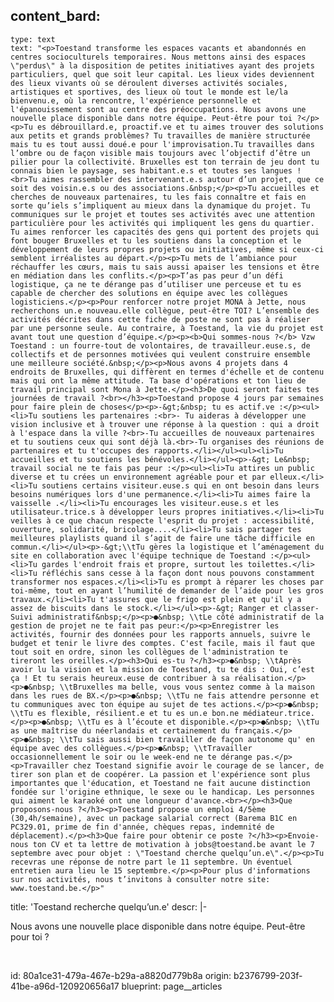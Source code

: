 content_bard:
  -
    type: text
    text: "<p>Toestand transforme les espaces vacants et abandonnés en centres socioculturels temporaires. Nous mettons ainsi des espaces \"perdus\" à la disposition de petites initiatives ayant des projets particuliers, quel que soit leur capital. Les lieux vides deviennent des lieux vivants où se déroulent diverses activités sociales, artistiques et sportives, des lieux où tout le monde est le/la bienvenu.e, où la rencontre, l'expérience personnelle et l'épanouissement sont au centre des préoccupations. Nous avons une nouvelle place disponible dans notre équipe. Peut-être pour toi ?</p><p>Tu es débrouillard.e, proactif.ve et tu aimes trouver des solutions aux petits et grands problèmes? Tu travailles de manière structurée mais tu es tout aussi doué.e pour l'improvisation.Tu travailles dans l’ombre ou de façon visible mais toujours avec l’objectif d’être un pilier pour la collectivité. Bruxelles est ton terrain de jeu dont tu connais bien le paysage, ses habitant.e.s et toutes ses langues ! <br>Tu aimes rassembler des intervenant.e.s autour d’un projet, que ce soit des voisin.e.s ou des associations.&nbsp;</p><p>Tu accueilles et cherches de nouveaux partenaires, tu les fais connaître et fais en sorte qu’iels s’impliquent au mieux dans la dynamique du projet. Tu communiques sur le projet et toutes ses activités avec une attention particulière pour les activités qui impliquent les gens du quartier. Tu aimes renforcer les capacités des gens qui portent des projets qui font bouger Bruxelles et tu les soutiens dans la conception et le développement de leurs propres projets ou initiatives, même si ceux-ci semblent irréalistes au départ.</p><p>Tu mets de l’ambiance pour réchauffer les cœurs, mais tu sais aussi apaiser les tensions et être en médiation dans les conflits.</p><p>T’as pas peur d’un défi logistique, ça ne te dérange pas d’utiliser une perceuse et tu es capable de chercher des solutions en équipe avec les collègues logisticiens.</p><p>Pour renforcer notre projet MONA à Jette, nous recherchons un.e nouveau.elle collègue, peut-être TOI? L’ensemble des activités décrites dans cette fiche de poste ne sont pas à réaliser par une personne seule. Au contraire, à Toestand, la vie du projet est avant tout une question d’équipe.</p><p><b>Qui sommes-nous ?</b> Vzw Toestand : un fourre-tout de volontaires, de travailleur.euse.s, de collectifs et de personnes motivées qui veulent construire ensemble une meilleure société.&nbsp;</p><p>Nous avons 4 projets dans 4 endroits de Bruxelles, qui diffèrent en termes d'échelle et de contenu mais qui ont la même attitude. Ta base d'opérations et ton lieu de travail principal sont Mona à Jette.</p><h3>De quoi seront faites tes journées de travail ?<br></h3><p>Toestand propose 4 jours par semaines pour faire plein de choses</p><p>-&gt;&nbsp; tu es actif.ve :</p><ul><li>Tu soutiens les partenaires :<br>- Tu aideras à développer une vision inclusive et à trouver une réponse à la question : qui a droit à l'espace dans la ville ?<br>-Tu accueilles de nouveaux partenaires et tu soutiens ceux qui sont déjà là.<br>-Tu organises des réunions de partenaires et tu t'occupes des rapports.</li></ul><ul><li>Tu accueilles et tu soutiens les bénévoles.</li></ul><p>-&gt; Le&nbsp; travail social ne te fais pas peur :</p><ul><li>Tu attires un public diverse et tu crées un environnement agréable pour et par elleux.</li><li>Tu soutiens certains visiteur.euse.s qui en ont besoin dans leurs besoins numériques lors d'une permanence.</li><li>Tu aimes faire la vaisselle .</li><li>Tu encourages les visiteur.euse.s et les utilisateur.trice.s à développer leurs propres initiatives.</li><li>Tu veilles à ce que chacun respecte l'esprit du projet : accessibilité, ouverture, solidarité, bricolage....</li><li>Tu sais partager tes meilleures playlists quand il s’agit de faire une tâche difficile en commun.</li></ul><p>-&gt;\\tTu gères la logistique et l’aménagement du site en collaboration avec l'équipe technique de Toestand :</p><ul><li>Tu gardes l'endroit frais et propre, surtout les toilettes.</li><li>Tu réfléchis sans cesse à la façon dont nous pouvons constamment transformer nos espaces.</li><li>Tu es prompt à réparer les choses par toi-même, tout en ayant l’humilité de demander de l’aide pour les gros travaux.</li><li>Tu t'assures que le frigo est plein et qu'il y a assez de biscuits dans le stock.</li></ul><p>-&gt; Ranger et classer- Suivi administratif&nbsp;</p><p>●&nbsp; \\tLe côté administratif de la gestion de projet ne te fait pas peur:</p><p>Enregistrer les activités, fournir des données pour les rapports annuels, suivre le budget et tenir le livre des comptes. C'est facile, mais il faut que tout soit en ordre, sinon les collègues de l'administration te tireront les oreilles.</p><h3>Qui es-tu ?</h3><p>●&nbsp; \\tAprès avoir lu la vision et la mission de Toestand, tu te dis : Oui, c’est ça ! Et tu serais heureux.euse de contribuer à sa réalisation.</p><p>●&nbsp; \\tBruxelles ma belle, vous vous sentez comme à la maison dans les rues de BX.</p><p>●&nbsp; \\tTu ne fais attendre personne et tu communiques avec ton équipe au sujet de tes actions.</p><p>●&nbsp; \\tTu es flexible, résilient.e et tu es un.e bon.ne médiateur.trice.</p><p>●&nbsp; \\tTu es à l’écoute et disponible.</p><p>●&nbsp; \\tTu as une maîtrise du néerlandais et certainement du français.</p><p>●&nbsp; \\tTu sais aussi bien travailler de façon autonome qu' en équipe avec des collègues.</p><p>●&nbsp; \\tTravailler occasionnellement le soir ou le week-end ne te dérange pas.</p><p>Travailler chez Toestand signifie avoir le courage de se lancer, de tirer son plan et de coopérer. La passion et l'expérience sont plus importantes que l'éducation, et Toestand ne fait aucune distinction fondée sur l'origine ethnique, le sexe ou le handicap. Les personnes qui aiment le karaoké ont une longueur d'avance.<br></p><h3>Que proposons-nous ?</h3><p>Toestand propose un emploi 4/5ème (30,4h/semaine), avec un package salarial correct (Barema B1C en PC329.01, prime de fin d'année, chèques repas, indemnité de déplacement).</p><h3>Que faire pour obtenir ce poste ?</h3><p>Envoie-nous ton CV et ta lettre de motivation à jobs@toestand.be avant le 7 septembre avec pour objet : \"Toestand cherche quelqu’un.e\".</p><p>Tu recevras une réponse de notre part le 11 septembre. Un éventuel entretien aura lieu le 15 septembre.</p><p>Pour plus d'informations sur nos activités, nous t’invitons à consulter notre site: www.toestand.be.</p>"
title: 'Toestand recherche quelqu’un.e'
descr: |-
  <p>Nous avons une nouvelle place disponible dans notre équipe. Peut-être pour toi ?
  </p>
  <p><em><br></em>
  </p>
id: 80a1ce31-479a-467e-b29a-a8820d779b8a
origin: b2376799-203f-41be-a96d-120920656a17
blueprint: page__articles
